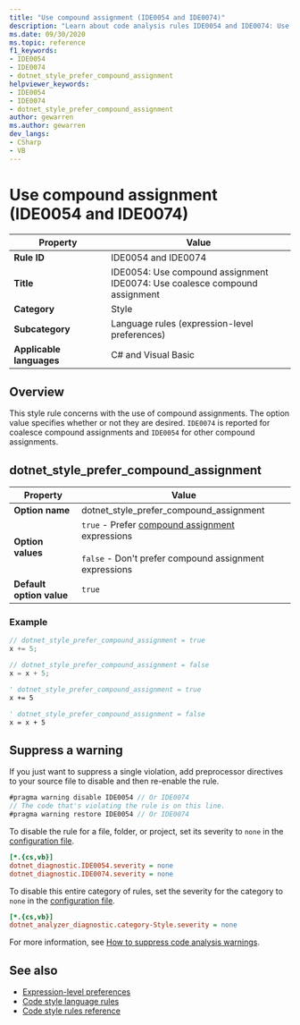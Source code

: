 ```yaml
---
title: "Use compound assignment (IDE0054 and IDE0074)"
description: "Learn about code analysis rules IDE0054 and IDE0074: Use compound assignment"
ms.date: 09/30/2020
ms.topic: reference
f1_keywords:
- IDE0054
- IDE0074
- dotnet_style_prefer_compound_assignment
helpviewer_keywords:
- IDE0054
- IDE0074
- dotnet_style_prefer_compound_assignment
author: gewarren
ms.author: gewarren
dev_langs:
- CSharp
- VB
---
```

# Use compound assignment (IDE0054 and IDE0074)

|Property|Value|
|-|-|
| **Rule ID** | IDE0054 and IDE0074 |
| **Title** | IDE0054: Use compound assignment<br/> IDE0074: Use coalesce compound assignment |
| **Category** | Style |
| **Subcategory** | Language rules (expression-level preferences) |
| **Applicable languages** | C# and Visual Basic |

## Overview

This style rule concerns with the use of compound assignments. The option value specifies whether or not they are desired. `IDE0074` is reported for coalesce compound assignments and `IDE0054` for other compound assignments.

## dotnet_style_prefer_compound_assignment

|Property|Value|
|-|-|
| **Option name** | dotnet_style_prefer_compound_assignment
| **Option values** | `true` - Prefer [compound assignment](../../../csharp/language-reference/operators/assignment-operator.md#compound-assignment) expressions<br /><br />`false` - Don't prefer compound assignment expressions |
| **Default option value** | `true` |

### Example

```csharp
// dotnet_style_prefer_compound_assignment = true
x += 5;

// dotnet_style_prefer_compound_assignment = false
x = x + 5;
```

```vb
' dotnet_style_prefer_compound_assignment = true
x += 5

' dotnet_style_prefer_compound_assignment = false
x = x + 5
```

## Suppress a warning

If you just want to suppress a single violation, add preprocessor directives to your source file to disable and then re-enable the rule.

```csharp
#pragma warning disable IDE0054 // Or IDE0074
// The code that's violating the rule is on this line.
#pragma warning restore IDE0054 // Or IDE0074
```

To disable the rule for a file, folder, or project, set its severity to `none` in the [configuration file](../configuration-files.md).

```ini
[*.{cs,vb}]
dotnet_diagnostic.IDE0054.severity = none
dotnet_diagnostic.IDE0074.severity = none
```

To disable this entire category of rules, set the severity for the category to `none` in the [configuration file](../configuration-files.md).

```ini
[*.{cs,vb}]
dotnet_analyzer_diagnostic.category-Style.severity = none
```

For more information, see [How to suppress code analysis warnings](../suppress-warnings.md).

## See also

- [Expression-level preferences](expression-level-preferences.md)
- [Code style language rules](language-rules.md)
- [Code style rules reference](index.md)
